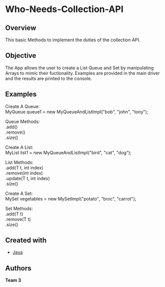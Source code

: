 # Who-Needs-Collection-API

## Overview

This basic Methods to implement the duties of the collection API.

## Objective

The App allows the user to create a List Queue and Set by manipulating Arrays to mimic their fuctionality.
Examples are provided in the main driver and the results are printed to the console.

## Examples

Create A Queue:<br/>
MyQueue<String> queue1 = new MyQueueAndListImpl<String>("bob", "john", "tony");

Queue Methods:<br/>
.add()<br/>
.remove()<br/>
.size()

Create A List:<br/>
MyList<String> list1 = new MyQueueAndListImpl<String>("bird", "cat", "dog");

List Methods:<br/>
.add(T t, int index)<br/>
.remove(int index)<br/>
.update(T t, int index)<br/>
.size()

Create A Set:<br/>
MySet<String> vegetables = new MySetImpl<String>("potato", "broc", "carrot");

Set Methods:<br/>
.add(T t)<br/>
.remove(T t)<br/>
.size()

## Created with

- [Java](https://docs.oracle.com/en/java/)

## Authors

**Team 3**
